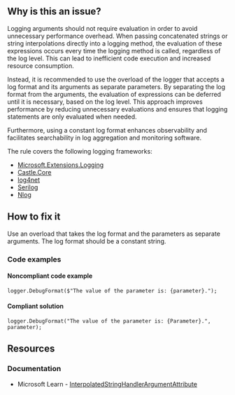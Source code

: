 ## Why is this an issue?

Logging arguments should not require evaluation in order to avoid unnecessary performance overhead. When passing concatenated strings or string
interpolations directly into a logging method, the evaluation of these expressions occurs every time the logging method is called, regardless of the
log level. This can lead to inefficient code execution and increased resource consumption.

Instead, it is recommended to use the overload of the logger that accepts a log format and its arguments as separate parameters. By separating the
log format from the arguments, the evaluation of expressions can be deferred until it is necessary, based on the log level. This approach improves
performance by reducing unnecessary evaluations and ensures that logging statements are only evaluated when needed.

Furthermore, using a constant log format enhances observability and facilitates searchability in log aggregation and monitoring software.

The rule covers the following logging frameworks:

-   [Microsoft.Extensions.Logging](https://www.nuget.org/packages/Microsoft.Extensions.Logging)
-   [Castle.Core](https://www.nuget.org/packages/Castle.Core)
-   [log4net](https://www.nuget.org/packages/log4net)
-   [Serilog](https://www.nuget.org/packages/Serilog)
-   [Nlog](https://www.nuget.org/packages/NLog)

## How to fix it

Use an overload that takes the log format and the parameters as separate arguments. The log format should be a constant string.

### Code examples

#### Noncompliant code example

    logger.DebugFormat($"The value of the parameter is: {parameter}.");

#### Compliant solution

    logger.DebugFormat("The value of the parameter is: {Parameter}.", parameter);

## Resources

### Documentation

-   Microsoft Learn - [InterpolatedStringHandlerArgumentAttribute](https://learn.microsoft.com/en-us/dotnet/api/system.runtime.compilerservices.interpolatedstringhandlerattribute)